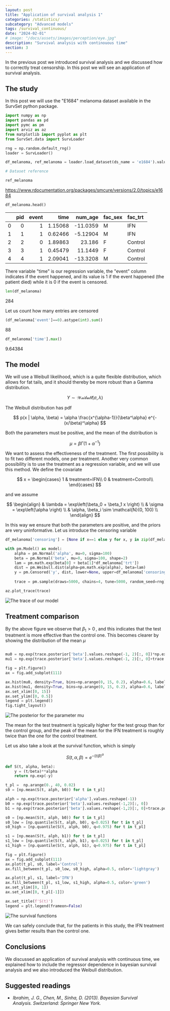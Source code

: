 ```yaml
---
layout: post
title: "Application of survival analysis 1"
categories: /statistics/
subcategory: "Advanced models"
tags: /survival_continuous/
date: "2024-02-01"
# image: "/docs/assets/images/perception/eye.jpg"
description: "Survival analysis with continouous time"
section: 3
---
```


In the previous post we introduced survival
analysis and we discussed how to correctly treat
censorship.
In this post we will see an application of survival analysis.

## The study
In this post we will use the "E1684" melanoma dataset available in the SurvSet python package.

```python
import numpy as np
import pandas as pd
import pymc as pm
import arviz as az
from matplotlib import pyplot as plt
from SurvSet.data import SurvLoader

rng = np.random.default_rng()
loader = SurvLoader()

df_melanoma, ref_melanoma = loader.load_dataset(ds_name = 'e1684').values()

# Dataset reference

ref_melanoma
```

<div class='code'>
<a href='https://www.rdocumentation.org/packages/smcure/versions/2.0/topics/e1684'>https://www.rdocumentation.org/packages/smcure/versions/2.0/topics/e1684</a>
</div>

```python
df_melanoma.head()
```

|    |   pid |   event |    time |   num_age | fac_sex   | fac_trt   |
|---:|------:|--------:|--------:|----------:|:----------|:----------|
|  0 |     0 |       1 | 1.15068 | -11.0359  | M         | IFN       |
|  1 |     1 |       1 | 0.62466 |  -5.12904 | M         | IFN       |
|  2 |     2 |       0 | 1.89863 |  23.186   | F         | Control   |
|  3 |     3 |       1 | 0.45479 |  11.1449  | F         | Control   |
|  4 |     4 |       1 | 2.09041 | -13.3208  | M         | Control   |

There variable "time" is our regression variable, the "event" column indicates if
the event happened, and its value is 1 if the event happened (the patient died)
while it is 0 if the event is censored.

```python
len(df_melanoma)
```

<div class='code'>
284
</div>

Let us count how many entries are censored

```python
(df_melanoma['event']==0).astype(int).sum()
```

<div class='code'>
88
</div>

```python
df_melanoma['time'].max()
```
<div class='code'>
9.64384
</div>

## The model

We will use a Weibull likelihood, which is a quite flexible distribution,
which allows for fat tails, and it should thereby be more robust than
a Gamma distribution.

$$
Y \sim \mathcal{Weibull}(\sigma, \lambda)
$$

The Weibull distribution has pdf

$$
p(x | \alpha, \beta) = \alpha \frac{x^{\alpha-1}}{\beta^\alpha} e^{-(x/\beta)^\alpha}
$$

Both the parameters must be positive, and the mean of the distribution is

$$
\mu = \beta \Gamma\left(1+\alpha^{-1}\right)
$$

We want to assess the effectiveness of the treatment. The first possibility
is to fit two different models, one per treatment. Another very common
possibility is to use the treatment as a regression variable, and we will
use this method.
We define the covariate 

$$
x =
\begin{cases}
1 & treatment=IFN\\
0 & treatment=Control\\
\end{cases}
$$

and we assume

$$
\begin{align}
&
\lambda = \exp\left(\beta_0 + \beta_1 x \right)
\\
&
\sigma = \exp\left(\alpha \right)
\\
&
\alpha, \beta_i \sim \mathcal{N}(0, 100)
\\
\end{align}
$$

In this way we ensure that both the parameters are positive,
and the priors are very uninformative.
Let us introduce the censoring variable

```python
df_melanoma['censoring'] = [None if x==1 else y for x, y in zip(df_melanoma['event'], df_melanoma['time'])]
```

```python
with pm.Model() as model:
    alpha = pm.Normal('alpha', mu=0, sigma=100)
    beta = pm.Normal('beta', mu=0, sigma=100, shape=2)
    lam = pm.math.exp(beta[0] + beta[1]*df_melanoma['trt'])
    dist = pm.Weibull.dist(alpha=pm.math.exp(alpha), beta=lam)
    y = pm.Censored('y', dist, lower=None, upper=df_melanoma['censoring'], observed=df_melanoma['time'])
    
    trace = pm.sample(draws=5000, chains=4, tune=5000, random_seed=rng)

az.plot_trace(trace)
```

![The trace of our model](/docs/assets/images/statistics/survival_melanoma/trace.webp)

## Treatment comparison

By the above figure we observe that $\beta_1>0\,,$
and this indicates that the test treatment is more effective than the control one.
This becomes clearer by showing the distribution of the mean $\mu$ 

``` python

mu0 = np.exp(trace.posterior['beta'].values.reshape(-1, 2)[:, 0])*np.exp(gammaln(1+1/np.exp(trace.posterior['alpha'].values.reshape(-1))))
mu1 = np.exp(trace.posterior['beta'].values.reshape(-1, 2)[:, 0]+trace.posterior['beta'].values.reshape(-1, 2)[:, 1])*np.exp(gammaln(1+1/np.exp(trace.posterior['alpha'].values.reshape(-1))))

fig = plt.figure()
ax = fig.add_subplot(111)

ax.hist(mu0, density=True, bins=np.arange(0, 15, 0.2), alpha=0.6, label='Control')
ax.hist(mu1, density=True, bins=np.arange(0, 15, 0.2), alpha=0.6, label='IFN')
ax.set_xlim([0, 15])
ax.set_ylim([0, 0.5])
legend = plt.legend()
fig.tight_layout()
```

![The posterior for the parameter mu](/docs/assets/images/statistics/survival_melanoma/mean.webp)

The mean for the test treatment is typically higher for the test group
than for the control group, and the peak of the mean for the IFN
treatment is roughly twice than the one for the control treatment.

Let us also take a look at the survival function, which is simply

$$
S(t, \alpha, \beta) = e^{-(t/\beta)^\alpha}
$$

```python
def S(t, alpha, beta):
    y = (t/beta)**alpha
    return np.exp(-y)

t_pl =  np.arange(0., 40, 0.02)
s0 = [np.mean(S(t, alph, b0)) for t in t_pl]

alph = np.exp(trace.posterior['alpha'].values.reshape(-1))
b0 = np.exp(trace.posterior['beta'].values.reshape(-1,2)[:, 0])
b1 = np.exp(trace.posterior['beta'].values.reshape(-1,2)[:, 0]+trace.posterior['beta'].values.reshape(-1,2)[:, 1])

s0 = [np.mean(S(t, alph, b0)) for t in t_pl]
s0_low = [np.quantile(S(t, alph, b0), q=0.025) for t in t_pl]
s0_high = [np.quantile(S(t, alph, b0), q=0.975) for t in t_pl]

s1 = [np.mean(S(t, alph, b1)) for t in t_pl]
s1_low = [np.quantile(S(t, alph, b1), q=0.025) for t in t_pl]
s1_high = [np.quantile(S(t, alph, b1), q=0.975) for t in t_pl]

fig = plt.figure()
ax = fig.add_subplot(111)
ax.plot(t_pl, s0, label='Control')
ax.fill_between(t_pl, s0_low, s0_high, alpha=0.5, color='lightgray')

ax.plot(t_pl, s1, label='IFN')
ax.fill_between(t_pl, s1_low, s1_high, alpha=0.5, color='green')
ax.set_ylim([0, 1])
ax.set_xlim([0, t_pl[-1]])

ax.set_title(f'S(t)')
legend = plt.legend(frameon=False)
```

![The survival functions](/docs/assets/images/statistics/survival_melanoma/survival.webp)

We can safely conclude that, for the patients in this study, the IFN
treatment gives better results than the control one.

## Conclusions

We discussed an application of survival analysis with continuous time, we explained how
to include the regressor dependence in bayesian survival analysis
and we also introduced the Weibull distribution.

## Suggested readings

- <cite>Ibrahim, J. G., Chen, M., Sinha, D. (2013). Bayesian Survival Analysis. Switzerland: Springer New York.</cite>

